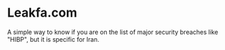 # Leakfa.com
A simple way to know if you are on the list of major security breaches like "HIBP", but it is specific for Iran.
